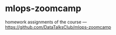 # mlops-zoomcamp
 homework assignments of the course — https://github.com/DataTalksClub/mlops-zoomcamp
